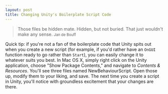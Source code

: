 ```yaml
---
layout: post
title: Changing Unity's Boilerplate Script Code
---
```


> Those files be hidden mate. Hidden, but not buried. That just wouldn't make any sense.
> <small>Jan de Bouff</small>

Quick tip: if you're not a fan of the boilerplate code that Unity spits out when you create a new script (for example, if you'd rather have an `OnGUI` function ready to go rather than `Start`), you can easily change it to whatever suits you best. In Mac OS X, simply right click on the Unity application, choose "Show Package Contents," and navigate to *Contents & Resources*. You'll see three files named NewBehaviourScript. Open those up, modify them to your liking, and save. The next time you create a script in Unity, you'll notice with groundless excitement that your changes are there.

